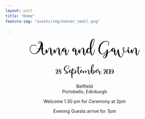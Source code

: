 ```yaml
---
layout: post 
title: "Home"
feature-img: "assets/img/banner_small.png"

---
```


<p style="text-align:center;"><img src="assets/img/AG.png" alt="AG"></p>
<p style="text-align:center;"><img src="assets/img/Date.png" alt="AG"></p>

<center>Bellfield</center>
<center>Portobello, Edinburgh</center>

<p></p>
<center>Welcome 1.30 pm for Ceremony at 2pm</center>
<p></p>
<center>Evening Guests arrive for 7pm</center>

